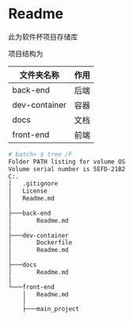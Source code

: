 # Readme

此为软件杯项目存储库

项目结构为

| 文件夹名称    | 作用 |
| ------------- | ---- |
| back-end      | 后端 |
| dev-container | 容器 |
| docs          | 文档 |
| front-end     | 前端 |


```bash
# batch> $ tree /F
Folder PATH listing for volume OS
Volume serial number is 5EFD-21B2
C:.
│   .gitignore
│   License
│   Readme.md
│
├───back-end
│       Readme.md
│
├───dev-container
│       Dockerfile
│       Readme.md
│
├───docs
│       Readme.md
│
└───front-end
    │   Readme.md
    │
    ├───main_project
```
